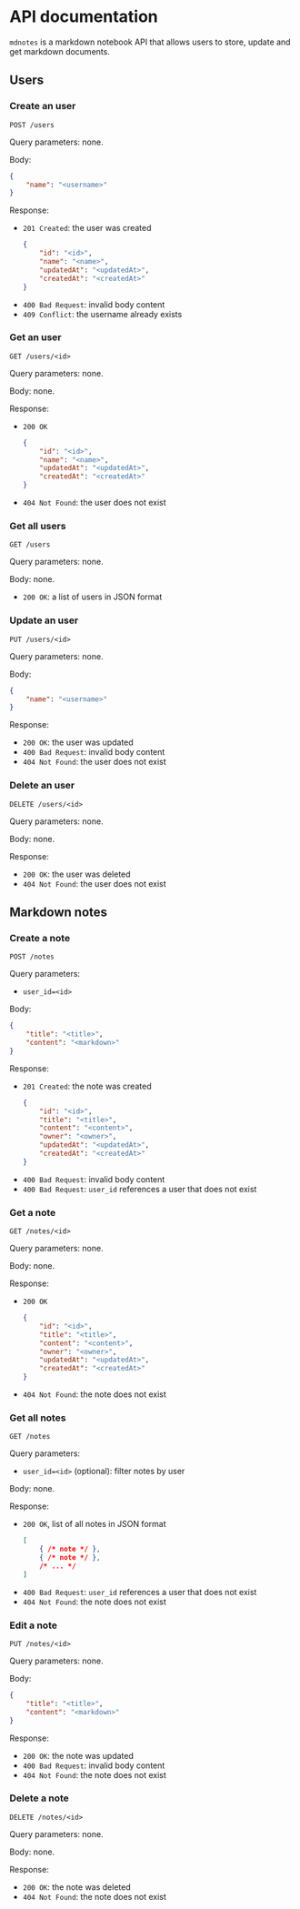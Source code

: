 # API documentation

`mdnotes` is a markdown notebook API that allows users to store, update and get 
markdown documents.

## Users

### Create an user

`POST /users`

Query parameters: none.

Body:

```json
{
    "name": "<username>"
}
```

Response:

- `201 Created`: the user was created
    ```json
    {   
        "id": "<id>",
        "name": "<name>",
        "updatedAt": "<updatedAt>",
        "createdAt": "<createdAt>" 
    }
    ```
- `400 Bad Request`: invalid body content
- `409 Conflict`: the username already exists

### Get an user

`GET /users/<id>`

Query parameters: none.

Body: none.

Response:

- `200 OK`
    ```json
    {   
        "id": "<id>",
        "name": "<name>",
        "updatedAt": "<updatedAt>",
        "createdAt": "<createdAt>" 
    }
    ```
- `404 Not Found`: the user does not exist

### Get all users

`GET /users`

Query parameters: none.

Body: none.

- `200 OK`: a list of users in JSON format

### Update an user

`PUT /users/<id>`

Query parameters: none.

Body:

```json
{
    "name": "<username>"
}
```

Response:

- `200 OK`: the user was updated
- `400 Bad Request`: invalid body content
- `404 Not Found`: the user does not exist

### Delete an user

`DELETE /users/<id>`

Query parameters: none.

Body: none.

Response:

- `200 OK`: the user was deleted
- `404 Not Found`: the user does not exist

## Markdown notes

### Create a note

`POST /notes`

Query parameters:

- `user_id=<id>`

Body:

```json
{
    "title": "<title>",
    "content": "<markdown>"
}
```

Response:

- `201 Created`: the note was created
    ```json
    {   
        "id": "<id>",
        "title": "<title>",
        "content": "<content>",
        "owner": "<owner>",
        "updatedAt": "<updatedAt>",
        "createdAt": "<createdAt>"
    }
    ```
- `400 Bad Request`: invalid body content
- `400 Bad Request`: `user_id` references a user that does not exist


### Get a note

`GET /notes/<id>`

Query parameters: none.

Body: none.

Response:

- `200 OK`
    ```json
    {   
        "id": "<id>",
        "title": "<title>",
        "content": "<content>",
        "owner": "<owner>",
        "updatedAt": "<updatedAt>",
        "createdAt": "<createdAt>"
    }
    ```
- `404 Not Found`: the note does not exist

### Get all notes

`GET /notes`

Query parameters:

- `user_id=<id>` (optional): filter notes by user

Body: none.

Response:

- `200 OK`, list of all notes in JSON format
    ```json
    [
        { /* note */ },
        { /* note */ },
        /* ... */
    ]
    ```
- `400 Bad Request`: `user_id` references a user that does not exist
- `404 Not Found`: the note does not exist

### Edit a note

`PUT /notes/<id>`

Query parameters: none.

Body:

```json
{
    "title": "<title>",
    "content": "<markdown>"
}
```

Response:

- `200 OK`: the note was updated
- `400 Bad Request`: invalid body content
- `404 Not Found`: the note does not exist

### Delete a note

`DELETE /notes/<id>`

Query parameters: none.

Body: none.

Response:

- `200 OK`: the note was deleted
- `404 Not Found`: the note does not exist